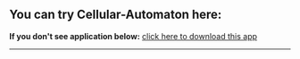 <html><head>
  <SCRIPT src="https://java.com/js/dtjava.js"></SCRIPT>
<script>
    function launchApplication(jnlpfile) {
        dtjava.launch(            {
                url : 'cellular_automaton_1d.jnlp'
            },
            {
                javafx : '8.0+'
            },
            {}
        );
        return false;
    }
</script>

<script>
    function javafxEmbedcellular_automaton_1d_id() {
        dtjava.embed(
            {
                id : 'cellular_automaton_1d_id',
                url : 'cellular_automaton_1d.jnlp',
                placeholder : 'javafx-app-placeholder',
                width : '900',
                height : '500'
            },
            {
                javafx : '8.0+'
            },
            {}
        );
    }
    <!-- Embed FX application into web page once page is loaded -->
    dtjava.addOnloadCallback(javafxEmbedcellular_automaton_1d_id);
</script>

</head><body>
<h2>You can try Cellular-Automaton here:</h2>
  <b>If you don't see application below:</b> <a href='cellular_automaton_1d.jnlp' onclick="return launchApplication('cellular_automaton_1d.jnlp');">click here to download this app</a><br><hr><br>

  <!-- Applet will be inserted here -->
  <div id='javafx-app-placeholder'></div>
</body></html>
